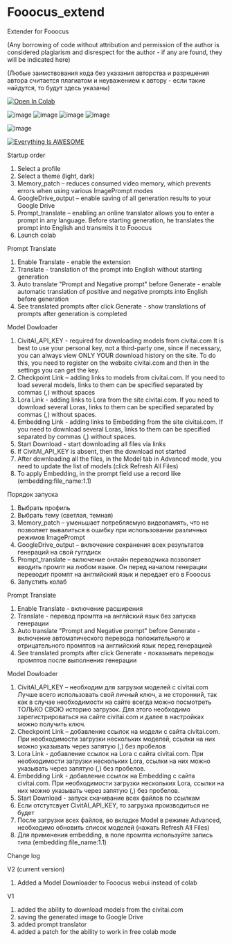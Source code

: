 # Fooocus_extend
Extender for Fooocus

(Any borrowing of code without attribution and permission of the author is considered plagiarism and disrespect for the author - if any are found, they will be indicated here)

(Любые заимствования кода без указания авторства и разрешения автора считается плагиатом и неуважением к автору - если такие найдутся, то будут здесь указаны)


<a href="https://colab.research.google.com/github/shaitanzx/Fooocus_extend/blob/main/Fooocus_extend.ipynb" rel="nofollow"><img src="https://colab.research.google.com/assets/colab-badge.svg" alt="Open In Colab" data-canonical-src="https://colab.research.google.com/assets/colab-badge.svg"></a>


![image](https://github.com/shaitanzx/Fooocus_extend/assets/162459965/c8fabbdf-c93a-4fbe-83c3-8a320dfe2653)
![image](https://github.com/shaitanzx/Fooocus_extend/assets/162459965/538c5054-dab5-4b8d-a3a4-55af11017ece)
![image](https://github.com/shaitanzx/Fooocus_extend/assets/162459965/cc30d308-e63c-4c73-b798-6a65875693db)
![image](https://github.com/shaitanzx/Fooocus_extend/assets/162459965/92e1bec7-4227-47bc-a3f9-e1274dd3d6e6)


![image](https://github.com/shaitanzx/Fooocus_extend/assets/162459965/6ef0bbe8-c350-4b38-a966-19df4ca2aa36)


[![Everything Is AWESOME](https://github.com/shaitanzx/Fooocus_extend/assets/162459965/6ef0bbe8-c350-4b38-a966-19df4ca2aa36)](https://www.youtube.com/watch?v=VuXzHu4PLsk?t=35s "Everything Is AWESOME")


Startup order
1. Select a profile
2. Select a theme (light, dark)
3. Memory_patch – reduces consumed video memory, which prevents errors when using various ImagePrompt modes
4. GoogleDrive_output – enable saving of all generation results to your Google Drive
5. Prompt_translate – enabling an online translator allows you to enter a prompt in any language. Before starting generation, he translates the prompt into English and transmits it to Fooocus
6. Launch colab

Prompt Translate
1. Enable Translate - enable the extension
2. Translate - translation of the prompt into English without starting generation
3. Auto translate "Prompt and Negative prompt" before Generate - enable automatic translation of positive and negative prompts into English before generation
4. See translated prompts after click Generate - show translations of prompts after generation is completed

Model Dowloader
1. CivitAI_API_KEY - required for downloading models from civitai.com It is best to use your personal key, not a third-party one, since if necessary, you can always view ONLY YOUR download history on the site. To do this, you need to register on the website civitai.com and then in the settings you can get the key.
2. Checkpoint Link – adding links to models from civitai.com. If you need to load several models, links to them can be specified separated by commas (,) without spaces
3. Lora Link - adding links to Lora from the site civitai.com. If you need to download several Loras, links to them can be specified separated by commas (,) without spaces.
4. Embedding Link - adding links to Embedding from the site civitai.com. If you need to download several Loras, links to them can be specified separated by commas (,) without spaces.
5. Start Download - start downloading all files via links
6. If CivitAI_API_KEY is absent, then the download not started
7. After downloading all the files, in the Model tab in Advanced mode, you need to update the list of models (click Refresh All Files)
8. To apply Embedding, in the prompt field use a record like (embedding:file_name:1.1)

Порядок запуска
1.	Выбрать профиль
2.	Выбрать тему (светлая, темная)
3.	Memory_patch – уменьшает потребляемую видеопамять, что не позволяет вывалиться в ошибку при использовании различных режимов ImagePrompt
4.	GoogleDrive_output – включение сохранения всех результатов генераций на свой гуглдиск
5.	Prompt_translate – включение онлайн переводчика позволяет вводить промпт на любом языке. Он перед началом генерации переводит промпт на английский язык и передает его в Fooocus
6.	Запустить колаб

Prompt Translate
1. Enable Translate - включение расширения
2. Translate - перевод промпта на англйский язык без запуска генерации
3. Auto translate "Prompt and Negative prompt" before Generate - включение автоматического перевода положительного и отрицательного промптов на английский язык перед генерацией
4. See translated prompts after click Generate - показывать переводы промптов после выполнения генерации

Model Dowloader
1.	CivitAI_API_KEY – необходим для загрузки моделей с civitai.com  Лучше всего использовать свой личный ключ, а не сторонний, так как в случае необходимости на сайте всегда можно посмотреть ТОЛЬКО СВОЮ историю загрузок. Для этого необходимо зарегистрироваться на сайте civitai.com и далее в настройках можно получить ключ.
2.	Checkpoint Link – добавление ссылок на модели с сайта civitai.com. При необходимости загрузки нескольких моделей, ссылки на них можно указывать через запятую (,) без пробелов
3.	Lora Link - добавление ссылок на Lora с сайта civitai.com. При необходимости загрузки нескольких Lora, ссылки на них можно указывать через запятую (,)  без пробелов.
4.	Embedding Link - добавление ссылок на Embedding с сайта civitai.com. При необходимости загрузки нескольких Lora, ссылки на них можно указывать через запятую (,)  без пробелов.
5.	Start Download - запуск скачивание всех файлов по ссылкам
6.	Если отстутсвует CivitAI_API_KEY, то загрузка производиться не будет
7.	После загрузки всех файлов, во вкладке Model в режиме Advanced, необходимо обновить список моделей (нажать Refresh All Files) 
8.	Для применения embedding, в поле промпта используйте запись типа (embedding:file_name:1.1)

Change log

V2 (current version)
1. Added a Model Downloader to Fooocus webui instead of colab

V1
1. added the ability to download models from the civitai.com
2. saving the generated image to Google Drive
3. added prompt translator
4. added a patch for the ability to work in free colab mode 
